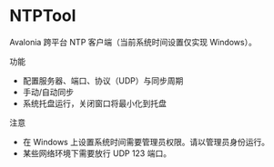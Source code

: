 # NTPTool

Avalonia 跨平台 NTP 客户端（当前系统时间设置仅实现 Windows）。

功能
- 配置服务器、端口、协议（UDP）与同步周期
- 手动/自动同步
- 系统托盘运行，关闭窗口将最小化到托盘

注意
- 在 Windows 上设置系统时间需要管理员权限。请以管理员身份运行。
- 某些网络环境下需要放行 UDP 123 端口。
